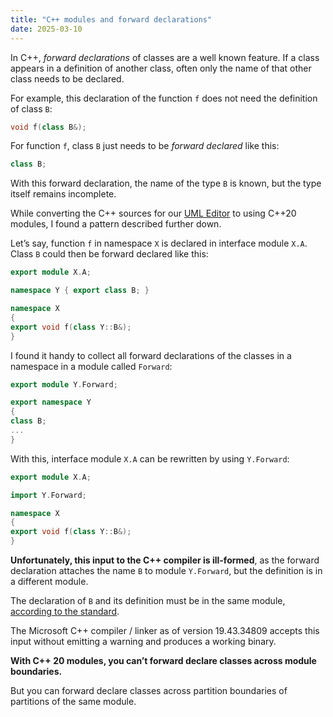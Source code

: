 ```yaml
---
title: "C++ modules and forward declarations"
date: 2025-03-10
---
```


In C++, *forward declarations* of classes are a well known feature. If a class appears
in a definition of another class, often only the name of that other class needs to be
declared.

For example, this declaration of the function `f` does not need the definition of class `B`:

```cpp
void f(class B&);
```

For function `f`, class `B` just needs to be *forward declared* like this:

```cpp
class B;
```

With this forward declaration, the name of the type `B` is known, but the type itself
remains incomplete.

While converting the C++ sources for our [UML Editor](https://www.cadifra.com/) to using
C++20 modules, I found a pattern described further down.

Let’s say, function `f` in namespace `X` is declared in interface module `X.A`. Class `B`
could then be forward declared like this:

```cpp
export module X.A;

namespace Y { export class B; }

namespace X
{
export void f(class Y::B&);
}
```

I found it handy to collect all forward declarations of the classes in a namespace in a
module called `Forward`:

```cpp
export module Y.Forward;

export namespace Y
{
class B;
...
}
```

With this, interface module `X.A` can be rewritten by using `Y.Forward`:

```cpp
export module X.A;

import Y.Forward;

namespace X
{
export void f(class Y::B&);
}
```

**Unfortunately, this input to the C++ compiler is ill-formed**, as the forward declaration
attaches the name `B` to module `Y.Forward`, but the definition is in a different module.

The declaration of `B` and its definition must be in the same module, [according to the standard](https://eel.is/c++draft/module#unit-7).

The Microsoft C++ compiler / linker as of version 19.43.34809 accepts this input without
emitting a warning and produces a working binary.

**With C++ 20 modules, you can’t forward declare classes across module boundaries.**

But you can forward declare classes across partition boundaries of partitions of the same
module.
